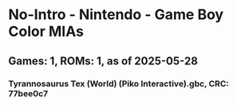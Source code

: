 # No-Intro - Nintendo - Game Boy Color MIAs
## Games: 1, ROMs: 1, as of 2025-05-28

### Tyrannosaurus Tex (World) (Piko Interactive).gbc, CRC: 77bee0c7
